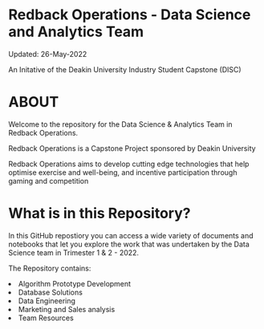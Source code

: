 # Redback Operations - Data Science and Analytics Team

Updated: 26-May-2022

An Initative of the Deakin University Industry Student Capstone (DISC)

# ABOUT

Welcome to the repository for the Data Science & Analytics Team in Redback Operations.

Redback Operations is a Capstone Project sponsored by Deakin University

Redback Operations aims to develop cutting edge technologies that help optimise exercise and well-being,
and incentive participation through gaming and competition

# What is in this Repository?

In this GitHub repostiory you can access a wide variety of documents and notebooks that let you explore
the work that was undertaken by the Data Science team in Trimester 1 & 2 - 2022. 

The Repository contains:
	<li> Algorithm Prototype Development
	<li> Database Solutions
	<li> Data Engineering 
	<li> Marketing and Sales analysis
	<li> Team Resources
